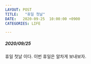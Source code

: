```yaml
---
LAYOUT: POST
TITLE:   "휴일 첫날"
DATE:   2020-09-25  10:00:00 +0900
CATEGORIES: LIFE

---
```




#####  2020/09/25


휴일 첫날 이다. 이번 휴일은 알차게 보내보자. 


